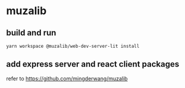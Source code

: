 # muzalib

## build and run
```
yarn workspace @muzalib/web-dev-server-lit install
```

## add express server and react client packages
refer to https://github.com/mingderwang/muzalib
